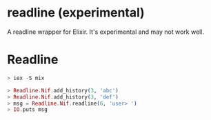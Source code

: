 readline (experimental)
=====
A readline wrapper for Elixir. It's experimental and may not work well.

Readline
========

```elixir
> iex -S mix

> Readline.Nif.add_history(3, 'abc')
> Readline.Nif.add_history(3, 'def')
> msg = Readline.Nif.readline(6, 'user> ')
> IO.puts msg

